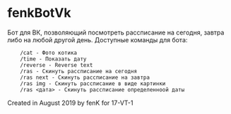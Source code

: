 ﻿# fenkBotVk
Бот для ВК, позволяющий посмотреть рассписание на сегодня, завтра либо на любой другой день. 
Доступные команды для бота:

        /cat - Фото котика 
	    /time - Показать дату 
        /reverse - Reverse text 
        /ras - Скинуть рассписание на сегодня
        /ras next - Скинуть рассписание на завтра 
        /ras img - Скинуть рассписание в виде картинки 
        /ras <дата> - Скинуть рассписание определенноой даты

Created in August 2019 by fenK for 17-VT-1
